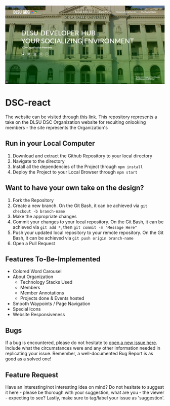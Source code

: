 
[![Landing Page](./github-resources/landingpage.png)](https://programmernammer.github.io/DSC-react/)
# DSC-react
The website can be visited [through this link](https://programmernammer.github.io/DSC-react/). This repository represents a take on the DLSU DSC Organization website for recuiting onlooking members - the site represents the Organization's 

## Run in your Local Computer
1. Download and extract the Github Repository to your local directory
2. Navigate to the directory
3. Install all the dependencies of the Project through `npm install`
4. Deploy the Project to your Local Browser through `npm start`

## Want to have your own take on the design?
1. Fork the Repository
2. Create a new branch. On the Git Bash, it can be achieved via `git checkout -b branch-name`
3. Make the appropriate changes
4. Commit your changes to your local repository. On the Git Bash, it can be achieved via `git add *`, then `git commit -m "Message Here"`
5. Push your updated local repository to your remote repository. On the Git Bash, it can be achieved via `git push origin branch-name`
6. Open a Pull Request

## Features To-Be-Implemented
* Colored Word Carousel
* About Organization
  * Technology Stacks Used
  * Members
  * Member Annotations
  * Projects done & Events hosted
* Smooth Waypoints / Page Navigation
* Special Icons
* Website Responsiveness

## Bugs
If a bug is encountered, please do not hesitate to [open a new issue here](https://github.com/ProgrammerNammer/DSC-react/issues/new). Include what the circumstances were and any other information needed in replicating your issue. Remember, a well-documented Bug Report is as good as a solved one! 

## Feature Request
Have an interesting/not interesting idea on mind? Do not hesitate to suggest it here - please be thorough with your suggestion, what are you - the viewer - expecting to see? Lastly, make sure to tag/label your issue as 'suggestion'.

